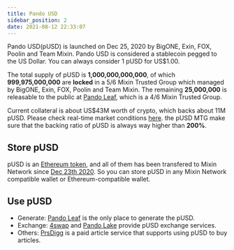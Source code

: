 ```yaml
---
title: Pando USD
sidebar_position: 2
date: 2021-08-12 22:33:07
---
```


Pando USD(pUSD) is launched on Dec 25, 2020 by BigONE, Exin, FOX, Poolin and Team Mixin. Pando USD is considered a stablecoin pegged to the US Dollar. You can always consider 1 pUSD for US$1.00.

The total supply of pUSD is **1,000,000,000,000**, of which **999,975,000,000** are **locked** in a 5/6 Mixin Trusted Group which managed by BigONE, Exin, FOX, Poolin and Team Mixin. The remaining **25,000,000** is releasable to the public at [Pando Leaf](https://leaf.pando.im), which is a 4/6 Mixin Trusted Group.

Current collateral is about US$43M worth of crypto, which backs about 11M pUSD. Please check real-time market conditions [here](https://leaf.pando.im/#/market). the pUSD MTG make sure that the backing ratio of pUSD is always way higher than **200%**.

## Store pUSD

pUSD is an [Ethereum token](https://etherscan.io/address/0xdbaef6da45984a9329c2640d19dcb9f62dc2ab66), and all of them has been transfered to Mixin Network since [Dec 23th 2020](https://etherscan.io/tx/0xccd66572e85d66cc05d50e2a16be0eb2348e34cedd34df89113e4b515caaf210). So you can store pUSD in any Mixin Network compatible wallet or Ethereum-compatible wallet.

## Use pUSD

- Generate: [Pando Leaf](https://leaf.pando.im) is the only place to generate the pUSD.
- Exchange: [4swap](https://www.4swap.org/#/) and [Pando Lake](https://lake.pando.im) provide pUSD exchange services.
- Others: [PrsDigg](https://prsdigg.com/) is a paid article service that supports using pUSD to buy articles.


